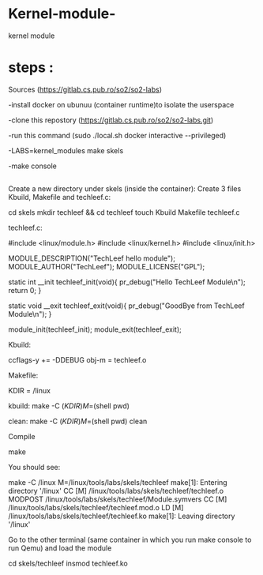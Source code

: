 # Kernel-module-
kernel module 
# steps :
Sources (https://gitlab.cs.pub.ro/so2/so2-labs)

-install docker on ubunuu (container runtime)to isolate the userspace 

-clone this repostory (https://gitlab.cs.pub.ro/so2/so2-labs.git)

-run this command (sudo ./local.sh docker interactive --privileged)

-LABS=kernel_modules make skels

-make console

##
Create a new directory under skels (inside the container):
Create 3 files Kbuild, Makefile and techleef.c:

cd skels
mkdir techleef && cd techleef
touch Kbuild Makefile techleef.c


techleef.c:

#include <linux/module.h>
#include <linux/kernel.h>
#include <linux/init.h>

MODULE_DESCRIPTION("TechLeef hello module");
MODULE_AUTHOR("TechLeef");
MODULE_LICENSE("GPL");

static int __init techleef_init(void){
    pr_debug("Hello TechLeef Module\n");
    return 0;
}

static void __exit techleef_exit(void){
    pr_debug("GoodBye from TechLeef Module\n");
}

module_init(techleef_init);
module_exit(techleef_exit);


Kbuild:

ccflags-y += -DDEBUG
obj-m = techleef.o


Makefile:

KDIR = /linux

kbuild:
    make -C $(KDIR) M=$(shell pwd)

clean:
    make -C $(KDIR) M=$(shell pwd) clean


Compile

make


You should see:

make -C /linux M=/linux/tools/labs/skels/techleef
make[1]: Entering directory '/linux'
  CC [M]  /linux/tools/labs/skels/techleef/techleef.o
  MODPOST /linux/tools/labs/skels/techleef/Module.symvers
  CC [M]  /linux/tools/labs/skels/techleef/techleef.mod.o
  LD [M]  /linux/tools/labs/skels/techleef/techleef.ko
make[1]: Leaving directory '/linux'


Go to the other terminal (same container in which you run make console to run Qemu) and load the module

cd skels/techleef
insmod techleef.ko
